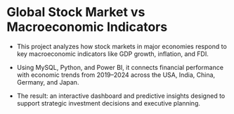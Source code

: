 # Global Stock Market vs Macroeconomic Indicators
- This project analyzes how stock markets in major economies respond to key macroeconomic indicators like GDP growth, inflation, and FDI.
- Using MySQL, Python, and Power BI, it connects financial performance with economic trends from 2019–2024 across the USA, India, China, Germany, and Japan.

- The result: an interactive dashboard and predictive insights designed to support strategic investment decisions and executive planning.
